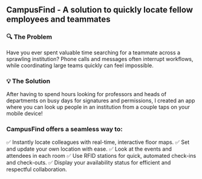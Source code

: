 ## CampusFind - A solution to quickly locate fellow employees and teammates

### 🔍 The Problem

Have you ever spent valuable time searching for a teammate across a sprawling institution? Phone calls and messages often interrupt workflows, while coordinating large teams quickly can feel impossible.

### 💡 The Solution

After having to spend hours looking for professors and heads of departments on busy days for signatures and permissions, I created an app where you can look up people in an institution from a couple taps on your mobile device!

### CampusFind offers a seamless way to:

✅ Instantly locate colleagues with real-time, interactive floor maps.
✅ Set and update your own location with ease.
✅ Look at the events and attendees in each room
✅ Use RFID stations for quick, automated check-ins and check-outs.
✅ Display your availability status for efficient and respectful collaboration.
